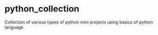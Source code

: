 # python_collection
Collection of various types of python mini projects using basics of python language.

